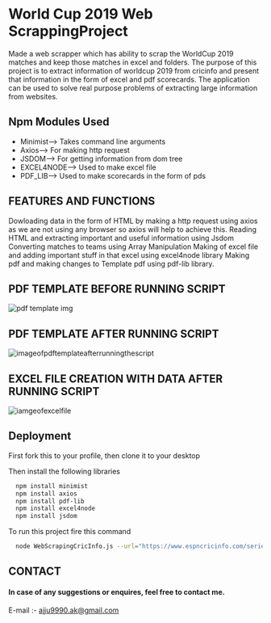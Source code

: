 
# World Cup 2019 Web ScrappingProject

Made a web scrapper which has ability to scrap the WorldCup 2019 matches and keep those matches in excel and folders. The purpose of this project is to extract information of worldcup 2019 from cricinfo and present that information in the form of excel and pdf scorecards. The application can be used to solve real purpose problems of extracting large information from websites.


## Npm Modules Used

- Minimist--> Takes command line arguments
- Axios--> For making http request
- JSDOM--> For getting information from dom tree
- EXCEL4NODE--> Used to make excel file
- PDF_LIB--> Used to make scorecards in the form of pds

  
## FEATURES AND FUNCTIONS
Dowloading data in the form of HTML by making a http request using axios as we are not using any browser so axios will help to achieve this. Reading HTML and extracting important and useful information using Jsdom Converting matches to teams using Array Manipulation Making of excel file and adding important stuff in that excel using excel4node library Making pdf and making changes to Template pdf using pdf-lib library.
  
## PDF TEMPLATE BEFORE RUNNING SCRIPT

![pdf template img](https://user-images.githubusercontent.com/73634132/137447308-4b1b0a92-e8e9-49ff-b484-369931bef9b6.png)

## PDF TEMPLATE AFTER RUNNING SCRIPT 

![imageofpdftemplateafterrunningthescript](https://user-images.githubusercontent.com/73634132/137447397-55df7b42-73c8-4eb8-8cda-ed6a084ccc30.png)

## EXCEL FILE CREATION WITH DATA AFTER RUNNING SCRIPT

![iamgeofexcelfile](https://user-images.githubusercontent.com/73634132/137447486-c4029ba3-d049-4c1f-9500-4bbc38c1f801.png)

  
## Deployment

First fork this to your profile, then clone it to your desktop

Then install the following libraries

```bash
  npm install minimist
  npm install axios
  npm install pdf-lib
  npm install excel4node
  npm install jsdom
```
To run this project fire this command
```bash
  node WebScrapingCricInfo.js --url="https://www.espncricinfo.com/series/icc-cricket-world-cup-2019-1144415/match-results" --htmlFile="download.html" --dest="World Cup"
```

  
## CONTACT

#### In case of any suggestions or enquires, feel free to contact me.

E-mail :- ajju9990.ak@gmail.com


  
